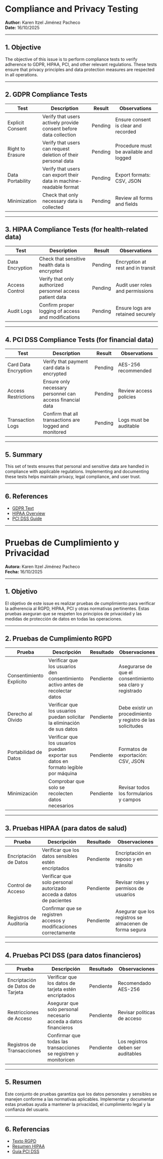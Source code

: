# Compliance and Privacy Testing

**Author:** Karen Itzel Jiménez Pacheco  
**Date:** 16/10/2025

---

## 1. Objective

The objective of this issue is to perform compliance tests to verify adherence to GDPR, HIPAA, PCI, and other relevant regulations. These tests ensure that privacy principles and data protection measures are respected in all operations.

---

## 2. GDPR Compliance Tests

| Test             | Description                                                        | Result  | Observations                           |
| ---------------- | ------------------------------------------------------------------ | ------- | -------------------------------------- |
| Explicit Consent | Verify that users actively provide consent before data collection  | Pending | Ensure consent is clear and recorded   |
| Right to Erasure | Verify that users can request deletion of their personal data      | Pending | Procedure must be available and logged |
| Data Portability | Verify that users can export their data in machine-readable format | Pending | Export formats: CSV, JSON              |
| Minimization     | Check that only necessary data is collected                        | Pending | Review all forms and fields            |

---

## 3. HIPAA Compliance Tests (for health-related data)

| Test            | Description                                               | Result  | Observations                      |
| --------------- | --------------------------------------------------------- | ------- | --------------------------------- |
| Data Encryption | Check that sensitive health data is encrypted             | Pending | Encryption at rest and in transit |
| Access Control  | Verify that only authorized personnel access patient data | Pending | Audit user roles and permissions  |
| Audit Logs      | Confirm proper logging of access and modifications        | Pending | Ensure logs are retained securely |

---

## 4. PCI DSS Compliance Tests (for financial data)

| Test                 | Description                                               | Result  | Observations           |
| -------------------- | --------------------------------------------------------- | ------- | ---------------------- |
| Card Data Encryption | Verify that payment card data is encrypted                | Pending | AES-256 recommended    |
| Access Restrictions  | Ensure only necessary personnel can access financial data | Pending | Review access policies |
| Transaction Logs     | Confirm that all transactions are logged and monitored    | Pending | Logs must be auditable |

---

## 5. Summary

This set of tests ensures that personal and sensitive data are handled in compliance with applicable regulations. Implementing and documenting these tests helps maintain privacy, legal compliance, and user trust.

---

## 6. References

- [GDPR Text](https://gdpr-info.eu/)
- [HIPAA Overview](https://www.hhs.gov/hipaa/for-professionals/index.html)
- [PCI DSS Guide](https://www.pcisecuritystandards.org/)

---

# Pruebas de Cumplimiento y Privacidad

**Autora:** Karen Itzel Jiménez Pacheco  
**Fecha:** 16/10/2025

---

## 1. Objetivo

El objetivo de este issue es realizar pruebas de cumplimiento para verificar la adherencia al RGPD, HIPAA, PCI y otras normativas pertinentes. Estas pruebas aseguran que se respeten los principios de privacidad y las medidas de protección de datos en todas las operaciones.

---

## 2. Pruebas de Cumplimiento RGPD

| Prueba                   | Descripción                                                                         | Resultado | Observaciones                                               |
| ------------------------ | ----------------------------------------------------------------------------------- | --------- | ----------------------------------------------------------- |
| Consentimiento Explícito | Verificar que los usuarios den consentimiento activo antes de recolectar datos      | Pendiente | Asegurarse de que el consentimiento sea claro y registrado  |
| Derecho al Olvido        | Verificar que los usuarios puedan solicitar la eliminación de sus datos             | Pendiente | Debe existir un procedimiento y registro de las solicitudes |
| Portabilidad de Datos    | Verificar que los usuarios puedan exportar sus datos en formato legible por máquina | Pendiente | Formatos de exportación: CSV, JSON                          |
| Minimización             | Comprobar que solo se recolecten datos necesarios                                   | Pendiente | Revisar todos los formularios y campos                      |

---

## 3. Pruebas HIPAA (para datos de salud)

| Prueba                 | Descripción                                                        | Resultado | Observaciones                                           |
| ---------------------- | ------------------------------------------------------------------ | --------- | ------------------------------------------------------- |
| Encriptación de Datos  | Verificar que los datos sensibles estén encriptados                | Pendiente | Encriptación en reposo y en tránsito                    |
| Control de Acceso      | Verificar que solo personal autorizado acceda a datos de pacientes | Pendiente | Revisar roles y permisos de usuarios                    |
| Registros de Auditoría | Confirmar que se registren accesos y modificaciones correctamente  | Pendiente | Asegurar que los registros se almacenen de forma segura |

---

## 4. Pruebas PCI DSS (para datos financieros)

| Prueba                           | Descripción                                                      | Resultado | Observaciones                      |
| -------------------------------- | ---------------------------------------------------------------- | --------- | ---------------------------------- |
| Encriptación de Datos de Tarjeta | Verificar que los datos de tarjeta estén encriptados             | Pendiente | Recomendado AES-256                |
| Restricciones de Acceso          | Asegurar que solo personal necesario acceda a datos financieros  | Pendiente | Revisar políticas de acceso        |
| Registros de Transacciones       | Confirmar que todas las transacciones se registren y monitoricen | Pendiente | Los registros deben ser auditables |

---

## 5. Resumen

Este conjunto de pruebas garantiza que los datos personales y sensibles se manejen conforme a las normativas aplicables. Implementar y documentar estas pruebas ayuda a mantener la privacidad, el cumplimiento legal y la confianza del usuario.

---

## 6. Referencias

- [Texto RGPD](https://gdpr-info.eu/)
- [Resumen HIPAA](https://www.hhs.gov/hipaa/for-professionals/index.html)
- [Guía PCI DSS](https://www.pcisecuritystandards.org/)
